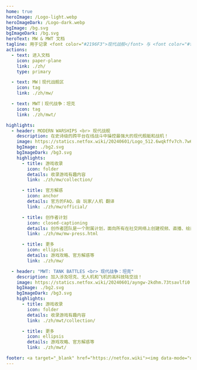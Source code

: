 ```yaml
---
home: true
heroImage: /Logo-light.webp
heroImageDark: /Logo-dark.webp
bgImage: /bg.svg
bgImageDark: /bg.svg
heroText: MW & MWT 文档
tagline: 用于记录 <font color="#2196F3">现代战舰</font> 与 <font color="#fb8b05">现代战争：坦克</font> 内容的文档网站 🍂
actions:
  - text: 进入文档
    icon: paper-plane
    link: ./zh/
    type: primary

  - text: MW丨现代战舰区
    icon: tag
    link: ./zh/mw/

  - text: MWT丨现代战争：坦克
    icon: tag
    link: ./zh/mwt/

highlights:
  - header: MODERN WARSHIPS <br> 现代战舰
    description: 在史诗级的跨平台在线战斗中操控最强大的现代舰艇和战机！
    image: https://statics.netfox.wiki/20240601/Logo_512.6wqkffv7ch.7w6nsm3mpr.webp
    bgImage: ./bg2.svg
    bgImageDark: /bg3.svg
    highlights:
      - title: 游戏收录
        icon: folder
        details: 收录游戏有趣内容
        link: ./zh/mw/collection/

      - title: 官方解惑
        icon: anchor
        details: 官方的FAQ，由 玩家/人机 翻译
        link: ./zh/mw/official/

      - title: 创作者计划
        icon: closed-captioning
        details: 创作者团队是一个附属计划，面向所有在社交网络上创建视频、直播、绘画或管理社区的 Modern Warships 舰长
        link: ./zh/mw/mw-press.html

      - title: 更多
        icon: ellipsis
        details: 游戏攻略、官方解惑等
        link: ./zh/mw/

  - header: "MWT: TANK BATTLES <br> 现代战争：坦克"
    description: 加入涉及坦克、无人机和飞机的高科技陆空战！
    image: https://statics.netfox.wiki/20240601/ayngw-2kdhm.73tsavlfi0.32hswhiw6k.webp
    bgImage: ./bg2.svg
    bgImageDark: /bg3.svg
    highlights:
      - title: 游戏收录
        icon: folder
        details: 收录游戏有趣内容
        link: ./zh/mwt/collection/

      - title: 更多
        icon: ellipsis
        details: 游戏攻略、官方解惑等
        link: ./zh/mwt/

footer: <a target="_blank" href="https://netfox.wiki"><img data-mode="darkmode-only" height="100%" width="210" src="https://statics.netfox.wiki/20240504/retouch_2024050410472811.7sn0rcgvht.webp"><img data-mode="lightmode-only" height="100%" width="210" src="https://statics.netfox.wiki/20240504/retouch_2024050410474193.54xkgznu5u.webp"></a> <img height="100%" width="100" src="https://statics.netfox.wiki/20240302/netfox-logo-round.60tze5ob17.webp"> <a href="https://www.netlify.com" target="_blank"> <img width="100" height="100%" src="https://www.netlify.com/img/global/badges/netlify-light.svg" alt="由 Netlify 部署" data-mode="lightmode-only"><img width="100" height="100%" src="https://www.netlify.com/img/global/badges/netlify-dark.svg" alt="由 Netlify 部署" data-mode="darkmode-only"></a><hr> 用于记录 <font color="#2196F3">现代战舰</font> 与 <font color="#fb8b05">现代战争：坦克</font> 内容的文档网站 🍂<br>Copyright © 2023-2024 <a href="https://mw.netfox.wiki">MW & MWT 文档</a> by <font color="#5b77a6">网狐社</font> All rights reserved.
---
```

